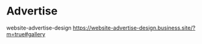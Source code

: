 # Advertise
website-advertise-design
https://website-advertise-design.business.site/?m=true#gallery
